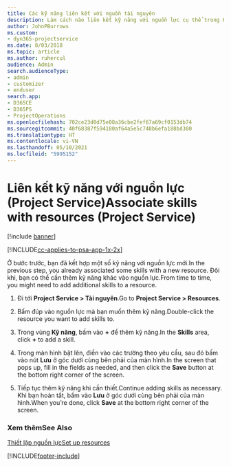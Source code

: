 ```yaml
---
title: Các kỹ năng liên kết với nguồn tài nguyên
description: Làm cách nào liên kết kỹ năng với nguồn lực cụ thể trong Project Service
author: JohnPBurrows
ms.custom:
- dyn365-projectservice
ms.date: 8/03/2018
ms.topic: article
ms.author: ruhercul
audience: Admin
search.audienceType:
- admin
- customizer
- enduser
search.app:
- D365CE
- D365PS
- ProjectOperations
ms.openlocfilehash: 702ce23d0d75e08a36cbe2fef67a69cf0153db74
ms.sourcegitcommit: 40f68387f594180af64a5e5c748b6efa188bd300
ms.translationtype: HT
ms.contentlocale: vi-VN
ms.lasthandoff: 05/10/2021
ms.locfileid: "5995152"
---
```

# <a name="associate-skills-with-resources-project-service"></a><span data-ttu-id="3c447-103">Liên kết kỹ năng với nguồn lực (Project Service)</span><span class="sxs-lookup"><span data-stu-id="3c447-103">Associate skills with resources (Project Service)</span></span>

[!include [banner](../includes/psa-now-project-operations.md)]

[!INCLUDE[cc-applies-to-psa-app-1x-2x](../includes/cc-applies-to-psa-app-1x-2x.md)]

<span data-ttu-id="3c447-104">Ở bước trước, bạn đã kết hợp một số kỹ năng với nguồn lực mới.</span><span class="sxs-lookup"><span data-stu-id="3c447-104">In the previous step, you already associated some skills with  a new resource.</span></span> <span data-ttu-id="3c447-105">Đôi khi, bạn có thể cần thêm kỹ năng khác vào nguồn lực.</span><span class="sxs-lookup"><span data-stu-id="3c447-105">From time to time, you might need to add additional skills to a resource.</span></span>  
  
1.  <span data-ttu-id="3c447-106">Đi tới **Project Service > Tài nguyên**.</span><span class="sxs-lookup"><span data-stu-id="3c447-106">Go to **Project Service > Resources**.</span></span>  
  
2.  <span data-ttu-id="3c447-107">Bấm đúp vào nguồn lực mà bạn muốn thêm kỹ năng.</span><span class="sxs-lookup"><span data-stu-id="3c447-107">Double-click the resource you want to add skills to.</span></span>  
  
3.  <span data-ttu-id="3c447-108">Trong vùng **Kỹ năng**, bấm vào **+** để thêm kỹ năng.</span><span class="sxs-lookup"><span data-stu-id="3c447-108">In the **Skills** area, click **+** to add a skill.</span></span>  
  
4.  <span data-ttu-id="3c447-109">Trong màn hình bật lên, điền vào các trường theo yêu cầu, sau đó bấm vào nút **Lưu** ở góc dưới cùng bên phải của màn hình.</span><span class="sxs-lookup"><span data-stu-id="3c447-109">In the screen that pops up, fill in the fields as needed, and then click the **Save** button at the bottom right corner of the screen.</span></span>  
  
5.  <span data-ttu-id="3c447-110">Tiếp tục thêm kỹ năng khi cần thiết.</span><span class="sxs-lookup"><span data-stu-id="3c447-110">Continue adding skills as necessary.</span></span> <span data-ttu-id="3c447-111">Khi bạn hoàn tất, bấm vào **Lưu** ở góc dưới cùng bên phải của màn hình.</span><span class="sxs-lookup"><span data-stu-id="3c447-111">When you’re done, click **Save** at the bottom right corner of the screen.</span></span>  
  
### <a name="see-also"></a><span data-ttu-id="3c447-112">Xem thêm</span><span class="sxs-lookup"><span data-stu-id="3c447-112">See Also</span></span>  
 [<span data-ttu-id="3c447-113">Thiết lập nguồn lực</span><span class="sxs-lookup"><span data-stu-id="3c447-113">Set up resources</span></span>](../psa/set-up-resources.md)


[!INCLUDE[footer-include](../includes/footer-banner.md)]